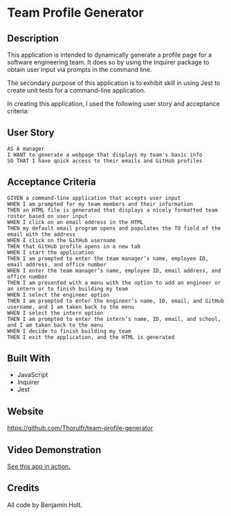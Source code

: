 # Team Profile Generator

## Description

This application is intended to dynamically generate a profile page for a software engineering team. It does so by using the Inquirer package to obtain user input via prompts in the command line.

The secondary purpose of this application is to exhibit skill in using Jest to create unit tests for a command-line application.

In creating this application, I used the following user story and acceptance criteria:

## User Story

```
AS A manager
I WANT to generate a webpage that displays my team's basic info
SO THAT I have quick access to their emails and GitHub profiles
```

## Acceptance Criteria

```
GIVEN a command-line application that accepts user input
WHEN I am prompted for my team members and their information
THEN an HTML file is generated that displays a nicely formatted team roster based on user input
WHEN I click on an email address in the HTML
THEN my default email program opens and populates the TO field of the email with the address
WHEN I click on the GitHub username
THEN that GitHub profile opens in a new tab
WHEN I start the application
THEN I am prompted to enter the team manager’s name, employee ID, email address, and office number
WHEN I enter the team manager’s name, employee ID, email address, and office number
THEN I am presented with a menu with the option to add an engineer or an intern or to finish building my team
WHEN I select the engineer option
THEN I am prompted to enter the engineer’s name, ID, email, and GitHub username, and I am taken back to the menu
WHEN I select the intern option
THEN I am prompted to enter the intern’s name, ID, email, and school, and I am taken back to the menu
WHEN I decide to finish building my team
THEN I exit the application, and the HTML is generated
```

## Built With

-   JavaScript
-   Inquirer
-   Jest

## Website

<https://github.com/Thorulfr/team-profile-generator>

## Video Demonstration

[See this app in action.](https://youtu.be/A4fE3JvRFt4)

## Credits

All code by Benjamin Holt.
